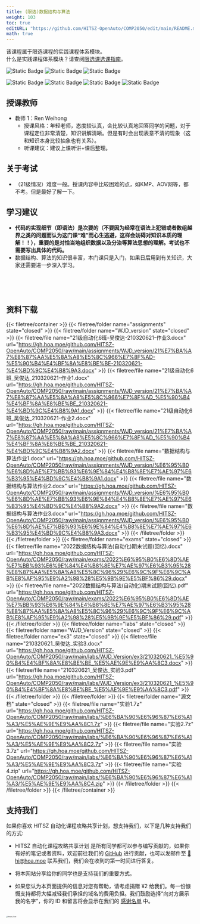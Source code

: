 ```yaml
---
title: (限选)数据结构与算法
weight: 103
toc: true
editURL: "https://github.com/HITSZ-OpenAuto/COMP2050/edit/main/README.md"
math: true
---
```

该课程属于限选课程的实践课程体系模块。
<br>
什么是实践课程体系模块？请查阅[限选课选课指南](https://hoa.moe/blog/selecting-distributive-lessons/)。


![Static Badge](https://img.shields.io/badge/%E8%80%83%E6%9F%A5%E8%AF%BE-green)  ![Static Badge](https://img.shields.io/badge/限选课-green)  ![Static Badge](https://img.shields.io/badge/%E5%AD%A6%E5%88%86-2-moccasin)

![Static Badge](https://img.shields.io/badge/%E6%88%90%E7%BB%A9%E6%9E%84%E6%88%90（21级）-gold)  ![Static Badge](https://img.shields.io/badge/%E4%BD%9C%E4%B8%9A-10%25-wheat)  ![Static Badge](https://img.shields.io/badge/实验-20%25-wheat)  ![Static Badge](https://img.shields.io/badge/%E4%BD%9C%E4%B8%9A-70%25-wheat) 

## 授课教师

- 教师 1：Ren Weihong
  - 授课风格：年轻老师，态度较认真，会比较认真地回答同学的问题，对于课程定位非常清楚，知识讲解清晰。但是有时会出现表意不清的现象（这和知识本身比较抽象也有关系）。
  - 听课建议：建议上课听讲+课后整理。

## 关于考试
- （21级情况）难度一般。授课内容中比较困难的点，如KMP、AOV网等，都不考。但是最好了解一下。

## 学习建议
- **代码的实现细节（即语法）是次要的（不要因为经常在语法上犯错或者数组越界之类的问题而认为这门课“难”而心生逃避，这样会妨碍对知识本质的理解！！），重要的是对恰当地组织数据以及分治等算法思想的理解。考试也不需要写出具体的代码。**
- 数据结构、算法的知识很丰富，本门课只是入门，如果日后用到有关知识，大家还需要进一步深入学习。
<br>
<br>
<br>


## 资料下载

{{< filetree/container >}}
  {{< filetree/folder name="assignments" state="closed" >}}
  {{< filetree/folder name="WJD_version" state="closed" >}}
    {{< filetree/file name="21级自动化6班-吴俊达-210320621-作业3.docx" url="https://gh.hoa.moe/github.com/HITSZ-OpenAuto/COMP2050/raw/main/assignments/WJD_version/21%E7%BA%A7%E8%87%AA%E5%8A%A8%E5%8C%966%E7%8F%AD-%E5%90%B4%E4%BF%8A%E8%BE%BE-210320621-%E4%BD%9C%E4%B8%9A3.docx" >}}
    {{< filetree/file name="21级自动化6班_吴俊达_210320621-作业1.docx" url="https://gh.hoa.moe/github.com/HITSZ-OpenAuto/COMP2050/raw/main/assignments/WJD_version/21%E7%BA%A7%E8%87%AA%E5%8A%A8%E5%8C%966%E7%8F%AD_%E5%90%B4%E4%BF%8A%E8%BE%BE_210320621-%E4%BD%9C%E4%B8%9A1.docx" >}}
    {{< filetree/file name="21级自动化6班_吴俊达_210320621-作业2.docx" url="https://gh.hoa.moe/github.com/HITSZ-OpenAuto/COMP2050/raw/main/assignments/WJD_version/21%E7%BA%A7%E8%87%AA%E5%8A%A8%E5%8C%966%E7%8F%AD_%E5%90%B4%E4%BF%8A%E8%BE%BE_210320621-%E4%BD%9C%E4%B8%9A2.docx" >}}
    {{< filetree/file name="数据结构与算法作业1.docx" url="https://gh.hoa.moe/github.com/HITSZ-OpenAuto/COMP2050/raw/main/assignments/WJD_version/%E6%95%B0%E6%8D%AE%E7%BB%93%E6%9E%84%E4%B8%8E%E7%AE%97%E6%B3%95%E4%BD%9C%E4%B8%9A1.docx" >}}
    {{< filetree/file name="数据结构与算法作业2.docx" url="https://gh.hoa.moe/github.com/HITSZ-OpenAuto/COMP2050/raw/main/assignments/WJD_version/%E6%95%B0%E6%8D%AE%E7%BB%93%E6%9E%84%E4%B8%8E%E7%AE%97%E6%B3%95%E4%BD%9C%E4%B8%9A2.docx" >}}
    {{< filetree/file name="数据结构与算法作业3.docx" url="https://gh.hoa.moe/github.com/HITSZ-OpenAuto/COMP2050/raw/main/assignments/WJD_version/%E6%95%B0%E6%8D%AE%E7%BB%93%E6%9E%84%E4%B8%8E%E7%AE%97%E6%B3%95%E4%BD%9C%E4%B8%9A3.docx" >}}
  {{< /filetree/folder >}}
  {{< /filetree/folder >}}
  {{< filetree/folder name="exams" state="closed" >}}
    {{< filetree/file name="2022数据结构与算法(自动化)期末试题(回忆).docx" url="https://gh.hoa.moe/github.com/HITSZ-OpenAuto/COMP2050/raw/main/exams/2022%E6%95%B0%E6%8D%AE%E7%BB%93%E6%9E%84%E4%B8%8E%E7%AE%97%E6%B3%95%28%E8%87%AA%E5%8A%A8%E5%8C%96%29%E6%9C%9F%E6%9C%AB%E8%AF%95%E9%A2%98%28%E5%9B%9E%E5%BF%86%29.docx" >}}
    {{< filetree/file name="2022数据结构与算法(自动化)期末试题(回忆).pdf" url="https://gh.hoa.moe/github.com/HITSZ-OpenAuto/COMP2050/raw/main/exams/2022%E6%95%B0%E6%8D%AE%E7%BB%93%E6%9E%84%E4%B8%8E%E7%AE%97%E6%B3%95%28%E8%87%AA%E5%8A%A8%E5%8C%96%29%E6%9C%9F%E6%9C%AB%E8%AF%95%E9%A2%98%28%E5%9B%9E%E5%BF%86%29.pdf" >}}
  {{< /filetree/folder >}}
  {{< filetree/folder name="labs" state="closed" >}}
  {{< filetree/folder name="WJD_Version" state="closed" >}}
  {{< filetree/folder name="ex3" state="closed" >}}
    {{< filetree/file name="210320621_吴俊达_实验3.docx" url="https://gh.hoa.moe/github.com/HITSZ-OpenAuto/COMP2050/raw/main/labs/WJD_Version/ex3/210320621_%E5%90%B4%E4%BF%8A%E8%BE%BE_%E5%AE%9E%E9%AA%8C3.docx" >}}
    {{< filetree/file name="210320621_吴俊达_实验3.pdf" url="https://gh.hoa.moe/github.com/HITSZ-OpenAuto/COMP2050/raw/main/labs/WJD_Version/ex3/210320621_%E5%90%B4%E4%BF%8A%E8%BE%BE_%E5%AE%9E%E9%AA%8C3.pdf" >}}
  {{< /filetree/folder >}}
  {{< /filetree/folder >}}
  {{< filetree/folder name="源文档" state="closed" >}}
    {{< filetree/file name="实验1.7z" url="https://gh.hoa.moe/github.com/HITSZ-OpenAuto/COMP2050/raw/main/labs/%E6%BA%90%E6%96%87%E6%A1%A3/%E5%AE%9E%E9%AA%8C1.7z" >}}
    {{< filetree/file name="实验2.7z" url="https://gh.hoa.moe/github.com/HITSZ-OpenAuto/COMP2050/raw/main/labs/%E6%BA%90%E6%96%87%E6%A1%A3/%E5%AE%9E%E9%AA%8C2.7z" >}}
    {{< filetree/file name="实验3.7z" url="https://gh.hoa.moe/github.com/HITSZ-OpenAuto/COMP2050/raw/main/labs/%E6%BA%90%E6%96%87%E6%A1%A3/%E5%AE%9E%E9%AA%8C3.7z" >}}
    {{< filetree/file name="实验4.zip" url="https://gh.hoa.moe/github.com/HITSZ-OpenAuto/COMP2050/raw/main/labs/%E6%BA%90%E6%96%87%E6%A1%A3/%E5%AE%9E%E9%AA%8C4.zip" >}}
  {{< /filetree/folder >}}
  {{< /filetree/folder >}}
{{< /filetree/container >}}
<br>


## 支持我们

如果你喜欢 HITSZ 自动化课程攻略共享计划，想支持我们，以下是几种支持我们的方式:

- HITSZ 自动化课程攻略共享计划 是所有同学都可以参与编写贡献的，如果你有好的笔记或者资料，欢迎前往我们的 [GitHub](https://github.com/HITSZ-OpenAuto) 进行贡献，也可以发邮件至 [📮hi@hoa.moe](mailto:hi@hoa.moe) 联系我们，我们会在收到的第一时间进行答复。

- 将本网站分享给你的同学也是支持我们的重要方式。

- 如果您认为本页面提供的信息对您有帮助，请考虑捐赠 ¥2 给我们。每一份慷慨支持都将大幅减轻我们承担的域名的费用负担。我们鼓励选择“向对方展示我的名字”，你的 ID 和留言将会显示在我们的 [感谢名单](https://hoa.moe/sponsor/#感谢名单) 中。

<br>
<img src="/images/sponsor.webp" alt="Reward_Code" style="zoom:25%; display: block; margin: 0 auto;" />
